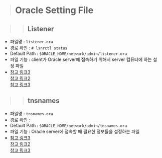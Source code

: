> # Oracle Setting File

>> ## Listener

- 파일명 : `listener.ora`
- 경로 확인 : `# lsnrctl status`
- Default Path : `$ORACLE_HOME/network/admin/listener.ora`
- 파일 기능 : client가 Oracle server에 접속하기 위해서 server 컴퓨터에 하는 설정 파일
- [참고 링크3](https://sarc.io/index.php/oracledatabase/186-2014-06-10-01-33-05)<br />[참고 링크2](https://docs.oracle.com/database/121/NETRF/listener.htm#NETRF400)<br />[참고 링크3](https://positivemh.tistory.com/563)

>> ## tnsnames

- 파일명 : `tnsnames.ora`
- 경로 확인 :
- Default Path : `$ORACLE_HOME/network/admin/tnsnames.ora`
- 파일 기능 : Oracle server에 접속할 때 필요한 정보들을 설정하는 파일
- [참고 링크3](https://sarc.io/index.php/oracledatabase/186-2014-06-10-01-33-05)<br />[참고 링크2](https://docs.oracle.com/database/121/NETRF/listener.htm#NETRF400)<br />[참고 링크3](https://positivemh.tistory.com/563)
